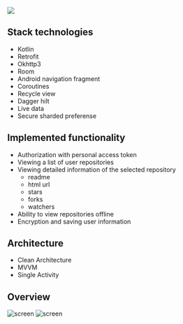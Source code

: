![](https://imgur.com/5NYW8fH.png)

## Stack technologies
- Kotlin
- Retrofit
- Okhttp3
- Room
- Android navigation fragment
- Coroutines
- Recycle view
- Dagger hilt
- Live data
- Secure sharded preferense

## Implemented functionality

* Аuthorization with personal access token
* Viewing a list of user repositories
* Viewing detailed information of the selected repository
    - readme
    - html url
    - stars
    - forks
    - watchers
* Ability to view repositories offline
* Encryption and saving user information

## Architecture
- Clean Architecture
- MVVM
- Single Activity

## Overview

![screen]([https://imgur.com/TYg9Kdo.jpg](https://i.imgur.com/TYg9Kdo.jpg?3))
![screen]([https://i.imgur.com/ld9whQe.jpg](https://i.imgur.com/ld9whQe.jpg?1)https://i.imgur.com/ld9whQe.jpg?1)
